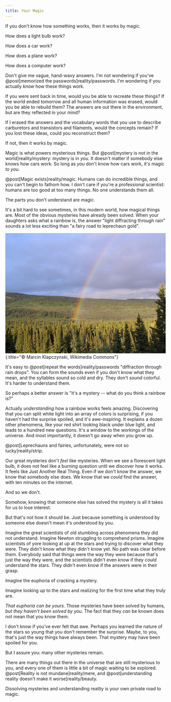 ```yaml
---
title: Your Magic
---
```

If you don't know how something works, then it works by magic.

How does a light bulb work?

How does a car work?

How does a plane work?

How does a computer work?

Don't give me vague, hand-wavy answers. I'm not wondering if you've @post[memorized the passwords]reality/passwords. I'm wondering if you actually *know* how these things work.

If you were sent back in time, would you be able to recreate these things? If the world ended tomorrow and all human information was erased, would you be able to rebuild them? The answers are out there in the environment, but are they reflected in your mind?

If I erased the answers and the vocabulary words that you use to describe carburetors and transistors and filaments, would the concepts remain? If you lost these ideas, could you reconstruct them?

If not, then it works by magic.

Magic is what powers mysterious things. But @post[mystery is not in the world]reality/mystery: mystery is in *you*. It doesn't matter if somebody else knows how cars work. So long as *you* don't know how cars work, it's magic *to you*.

@post[Magic exists]reality/magic. Humans can do incredible things, and you can't begin to fathom how. I don't care if you're a professional scientist: humans are too good at too many things. No one understands them all.

The parts you don't understand are magic.

It's a bit hard to see sometimes, in this modern world, how magical things are. Most of the obvious mysteries have already been solved. When your daughters asks what a rainbow is, the answer "light diffracting through rain" sounds a lot less exciting than "a fairy road to leprechaun gold".

![Rainbow](/images/rainbow.jpg){:title="© Marcin Klapczynski, Wikimedia Commons"}

It's easy to @post[repeat the words]reality/passwords "diffraction through rain drops". You can form the sounds even if you don't know what they mean, and the syllables sound so cold and dry. They don't *sound* colorful. It's harder to understand them.

So perhaps a better answer is "it's a mystery -- what do you think a rainbow is?"

Actually *understanding* how a rainbow works feels amazing. Discovering that you can split white light into an array of colors is surprising, if you haven't had the surprise spoiled, and it's awe-inspiring. It explains a dozen other phenomena, like your red shirt looking black under blue light, and leads to a hundred new questions. It's a window to the workings of the universe. And most importantly, it doesn't go away when you grow up.

@post[Leprechauns and fairies, unfortunately, were not so lucky]reality/strip.

Our great mysteries don't *feel* like mysteries. When we see a florescent light bulb, it does not feel like a burning question until we discover how it works. It feels like Just Another Real Thing. Even if we don't know the answer, we know that somebody else does. We know that we *could* find the answer, with ten minutes on the internet.

And so we don't.

Somehow, knowing that someone else has solved the mystery is all it takes for us to lose interest.

But that's not how it should be. Just because something is understood by someone else doesn't mean it's understood by you.

Imagine the great scientists of old stumbling across phenomena they did not understand. Imagine Newton struggling to comprehend prisms. Imagine scientists of yore looking at up at the stars and trying to discover what they were. They didn't know what they didn't know yet. No path was clear before them. Everybody said that things were the way they were because that's just the way they were, and the scientists didn't even know if they *could* understand the stars. They didn't even know if the answers were in their grasp.

Imagine the euphoria of cracking a mystery.

Imagine looking up to the stars and realizing for the first time what they truly are.

*That euphoria can be yours*. Those mysteries have been solved by humans, *but they haven't been solved by you*. The fact that they *can* be known does not mean that you know them.

I don't know if you've ever felt that awe. Perhaps you learned the nature of the stars so young that you don't remember the surprise. Maybe, to you, that's just the way things have always been. That mystery may have been spoiled for you.

But I assure you: many other mysteries remain.

There are many things out there in the universe that are still mysterious to you, and every one of them is little a bit of magic waiting to be explored. @post[Reality is not mundane]reality/mere, and @post[understanding reality doesn't make it worse]reality/beauty.

Dissolving mysteries and understanding reality is your own private road to magic.
